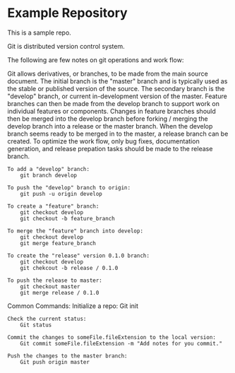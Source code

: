 # Example Repository
This is a sample repo.

Git is distributed version control system.

The following are few notes on git operations and work flow:

Git allows derivatives, or branches, to be made from the main source document. The initial branch is the "master" branch and is typically used as the stable or published version of the source. The secondary branch is the "develop" branch, or current in-development version of the master. Feature branches can then be made from the develop branch to support work on individual features or components. Changes in feature branches should then be merged into the develop branch before forking / merging the develop branch into a release or the master branch. When the develop branch seems ready to be merged in to the master, a release branch can be created. To optimize the work flow, only bug fixes, documentation generation, and release prepation tasks should be made to the release branch.

    To add a "develop" branch:
        git branch develop

    To push the "develop" branch to origin:
        git push -u origin develop

    To create a "feature" branch:
        git checkout develop
        git checkout -b feature_branch

    To merge the "feature" branch into develop:
        git checkout develop
        git merge feature_branch

    To create the "release" version 0.1.0 branch:
        git checkout develop
        git chekcout -b release / 0.1.0

    To push the release to master:
        git checkout master
        git merge release / 0.1.0

Common Commands:
    Initialize a repo: 
        Git init 

    Check the current status:
        Git status

    Commit the changes to someFile.fileExtension to the local version:
        Git commit someFile.fileExtension -m "Add notes for you commit."

    Push the changes to the master branch:
        Git push origin master